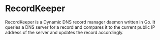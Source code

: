 # RecordKeeper

RecordKeeper is a Dynamic DNS record manager daemon written in Go.  It queries a DNS server for a record and compares it to the current public IP address of the server and updates the record accordingly.
